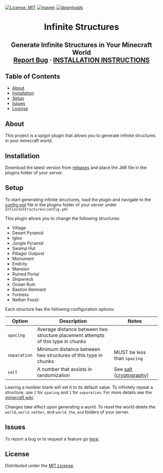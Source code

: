 [![License: MIT](https://img.shields.io/badge/License-MIT-brightgreen.svg)](https://github.com/KaiNakamura/InfiniteStructures/blob/master/LICENSE)
[![maven](https://github.com/KaiNakamura/InfiniteStructures/workflows/maven/badge.svg)](https://github.com/KaiNakamura/InfiniteStructures/actions)
[![downloads](https://img.shields.io/github/downloads/KaiNakamura/InfiniteStructures/total)](https://github.com/KaiNakamura/InfiniteStructures/releases)

<p align="center">
	<h1 align="center">Infinite Structures</h1>
	<h2 align="center">
		Generate Infinite Structures in Your Minecraft World
		<br />
		<a href="https://github.com/KaiNakamura/InfiniteStructures/issues">Report Bug</a>
		·
		<a href="#installation"><b>INSTALLATION INSTRUCTIONS</b></a>
	</h2>
</p>

## Table of Contents

* [About](#about)
* [Installation](#installation)
* [Setup](#setup)
* [Issues](#issues)
* [License](#license)

## About

This project is a spigot plugin that allows you to generate infinite structures in your minecraft world.

## Installation

Download the latest version from [releases](https://github.com/KaiNakamura/InfiniteStructures/releases) and place the JAR file in the plugins folder of your server.

## Setup

To start generating infinite structures, load the plugin and navigate to the [config.yml](https://github.com/KaiNakamura/InfiniteStructures/blob/master/src/main/resources/config.yml) file in the plugins folder of your server under `InfiniteStructures\config.yml`

This plugin allows you to change the following structures:
* Village
* Desert Pyramid
* Igloo
* Jungle Pyramid
* Swamp Hut
* Pillager Outpost
* Monument
* Endcity
* Mansion
* Ruined Portal
* Shipwreck
* Ocean Ruin
* Bastion Remnant
* Fortress
* Nether Fossil

Each structure has the following configuration options:

| Option | Description | Notes |
| --- | --- | --- |
| `spacing` | Average distance between two structure placement attempts of this type in chunks | |
| `separation` | Minimum distance between two structures of this type in chunks | MUST be less than `spacing` |
| `salt` | A number that assists in randomization | See [salt (cryptography)](https://en.wikipedia.org/wiki/Salt_(cryptography)) |

Leaving a number blank will set it to its default value. To infinitely repeat a structure, use `2` for `spacing` and `1` for `separation`. For more details see the [minecraft wiki](https://minecraft.gamepedia.com/Custom#Generator_types).

Changes take effect upon generating a world. To reset the world delete the `world`, `world_nether`, and `world_the_end` folders of your server.

## Issues

To report a bug or to request a feature go [here](https://github.com/KaiNakamura/InfiniteStructures/issues).

## License

Distributed under the [MIT License](https://github.com/KaiNakamura/InfiniteStructures/blob/master/LICENSE).
